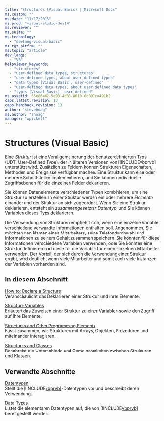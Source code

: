 ```yaml
---
title: "Structures (Visual Basic) | Microsoft Docs"
ms.custom: ""
ms.date: "11/17/2016"
ms.prod: "visual-studio-dev14"
ms.reviewer: ""
ms.suite: ""
ms.technology: 
  - "devlang-visual-basic"
ms.tgt_pltfrm: ""
ms.topic: "article"
dev_langs: 
  - "VB"
helpviewer_keywords: 
  - "structures"
  - "user-defined data types, structures"
  - "user-defined types, about user-defined types"
  - "data types [Visual Basic], user-defined"
  - "user-defined data types, about user-defined data types"
  - "types [Visual Basic], user-defined"
ms.assetid: 55e86462-5e99-4d33-8018-6d097ca491b2
caps.latest.revision: 13
caps.handback.revision: 13
author: "stevehoag"
ms.author: "shoag"
manager: "wpickett"
---
```

# Structures (Visual Basic)
Eine *Struktur* ist eine Verallgemeinerung des benutzerdefinierten Typs \(UDT, User\-Defined Type\), der in älteren Versionen von [!INCLUDE[vbprvb](../../../../csharp/programming-guide/concepts/linq/includes/vbprvb_md.md)] unterstützt wird.  Zusätzlich zu Feldern können Strukturen Eigenschaften, Methoden und Ereignisse verfügbar machen.  Eine Struktur kann eine oder mehrere Schnittstellen implementieren, und Sie können individuelle Zugriffsebenen für die einzelnen Felder deklarieren.  
  
 Sie können Datenelemente verschiedener Typen kombinieren, um eine Struktur zu erstellen.  In einer Struktur werden ein oder mehrere *Elemente* einander und der Struktur an sich zugeordnet.  Wenn Sie eine Struktur deklarieren, entsteht ein *zusammengesetzter Datentyp*, und Sie können Variablen dieses Typs deklarieren.  
  
 Die Verwendung von Strukturen empfiehlt sich, wenn eine einzelne Variable verschiedene verwandte Informationen enthalten soll.  Angenommen, Sie möchten den Namen eines Mitarbeiters, seine Telefondurchwahl und Informationen zu seinem Gehalt zusammen speichern.  Sie könnten für diese Informationen verschiedene Variablen verwenden, oder Sie könnten eine Struktur definieren und diese für die Variable für einen einzelnen Mitarbeiter verwenden.  Der Vorteil, der sich durch die Verwendung einer Struktur ergibt, wird deutlich, wenn viele Mitarbeiter und somit auch viele Instanzen der Variablen vorhanden sind.  
  
## In diesem Abschnitt  
 [How to: Declare a Structure](../../../../visual-basic/programming-guide/language-features/data-types/how-to-declare-a-structure.md)  
 Veranschaulicht das Deklarieren einer Struktur und ihrer Elemente.  
  
 [Structure Variables](../../../../visual-basic/programming-guide/language-features/data-types/structure-variables.md)  
 Erläutert das Zuweisen einer Struktur zu einer Variablen sowie den Zugriff auf ihre Elemente.  
  
 [Structures and Other Programming Elements](../../../../visual-basic/programming-guide/language-features/data-types/structures-and-other-programming-elements.md)  
 Fasst zusammen, wie Strukturen mit Arrays, Objekten, Prozeduren und miteinander interagieren.  
  
 [Structures and Classes](../../../../visual-basic/programming-guide/language-features/data-types/structures-and-classes.md)  
 Beschreibt die Unterschiede und Gemeinsamkeiten zwischen Strukturen und Klassen.  
  
## Verwandte Abschnitte  
 [Datentypen](../../../../visual-basic/programming-guide/language-features/data-types/index.md)  
 Stellt die [!INCLUDE[vbprvb](../../../../csharp/programming-guide/concepts/linq/includes/vbprvb_md.md)]\-Datentypen vor und beschreibt deren Verwendung.  
  
 [Data Types](../../../../visual-basic/language-reference/data-types/data-type-summary.md)  
 Listet die elementaren Datentypen auf, die von [!INCLUDE[vbprvb](../../../../csharp/programming-guide/concepts/linq/includes/vbprvb_md.md)] bereitgestellt werden.
